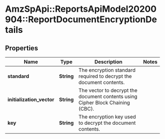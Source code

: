 # AmzSpApi::ReportsApiModel20200904::ReportDocumentEncryptionDetails

## Properties
Name | Type | Description | Notes
------------ | ------------- | ------------- | -------------
**standard** | **String** | The encryption standard required to decrypt the document contents. | 
**initialization_vector** | **String** | The vector to decrypt the document contents using Cipher Block Chaining (CBC). | 
**key** | **String** | The encryption key used to decrypt the document contents. | 

